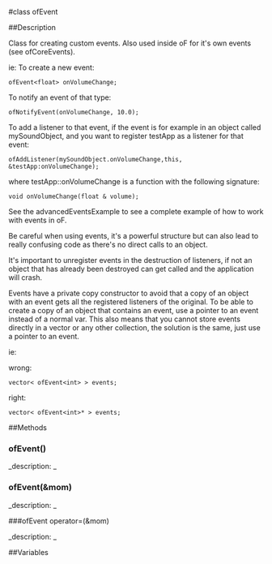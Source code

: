 #class ofEvent


##Description


Class for creating custom events. Also used inside oF for it's own events (see ofCoreEvents).

ie: To create a new event:


~~~~{.cpp}
ofEvent<float> onVolumeChange;
~~~~


To notify an event of that type:


~~~~{.cpp}
ofNotifyEvent(onVolumeChange, 10.0);
~~~~


To add a listener to that event, if the event is for example in an object called mySoundObject, and you want to register testApp as a listener for that event:


~~~~{.cpp}
ofAddListener(mySoundObject.onVolumeChange,this, &testApp:onVolumeChange);
~~~~


where testApp::onVolumeChange is a function with the following signature:


~~~~{.cpp}
void onVolumeChange(float & volume);
~~~~


See the advancedEventsExample to see a complete example of how to work with events in oF.

Be careful when using events, it's a powerful structure but can also lead to really confusing code as there's no direct calls to an object. 

It's important to unregister events in the destruction of listeners, if not an object that has already been destroyed can get called and the application will crash.

Events have a private copy constructor to avoid that a copy of an object with an event gets all the registered listeners of the original. To be able to create a copy of an object that contains an event, use a pointer to an event instead of a normal var. This also means that you cannot store events directly in a vector or any other collection, the solution is the same, just use a pointer to an event.

ie:

wrong:  
~~~~{.cpp}
vector< ofEvent<int> > events;
~~~~

right:  
~~~~{.cpp}
vector< ofEvent<int>* > events;
~~~~





##Methods



### ofEvent()

<!--
_syntax: ofEvent()_
_name: ofEvent_
_returns: _
_returns_description: _
_parameters: _
_access: public_
_version_started: 0073_
_version_deprecated: _
_summary: _
_constant: False_
_static: no_
_visible: True_
_advanced: False_
-->

_description: _







<!----------------------------------------------------------------------------->

### ofEvent(&mom)

<!--
_syntax: ofEvent(&mom)_
_name: ofEvent_
_returns: _
_returns_description: _
_parameters: const ofEvent< ArgumentsType > &mom_
_access: public_
_version_started: 0073_
_version_deprecated: _
_summary: _
_constant: False_
_static: no_
_visible: True_
_advanced: False_
-->

_description: _







<!----------------------------------------------------------------------------->

###ofEvent operator=(&mom)

<!--
_syntax: operator=(&mom)_
_name: operator=_
_returns: ofEvent_
_returns_description: _
_parameters: const ofEvent< ArgumentsType > &mom_
_access: public_
_version_started: 0073_
_version_deprecated: _
_summary: _
_constant: False_
_static: no_
_visible: True_
_advanced: False_
-->

_description: _







<!----------------------------------------------------------------------------->

##Variables




